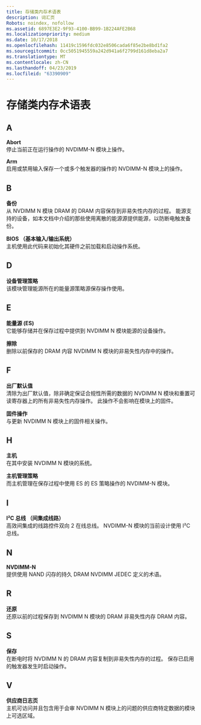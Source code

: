 ```yaml
---
title: 存储类内存术语表
description: 词汇页
Robots: noindex, nofollow
ms.assetid: 6897E3E2-9F93-4100-BB99-1B224AFE2B68
ms.localizationpriority: medium
ms.date: 10/17/2018
ms.openlocfilehash: 11419c1596fdc032e8506cada6f85e2be8bd1fa2
ms.sourcegitcommit: 0cc5051945559a242d941a6f2799d161d8eba2a7
ms.translationtype: MT
ms.contentlocale: zh-CN
ms.lasthandoff: 04/23/2019
ms.locfileid: "63390909"
---
```

# <a name="storage-class-memory-glossary"></a>存储类内存术语表


## <a name="span-idstartswithaspanspan-idstartswithaspanspan-idstartswithaspana"></a><span id="starts_with_A"></span><span id="starts_with_a"></span><span id="STARTS_WITH_A"></span>A


<span></span>**Abort**  
停止当前正在运行操作的 NVDIMM-N 模块上操作。

<span></span>**Arm**  
启用或禁用输入保存一个或多个触发器的操作的 NVDIMM-N 模块上的操作。

## <a name="span-idstartswithbspanspan-idstartswithbspanspan-idstartswithbspanb"></a><span id="starts_with_B"></span><span id="starts_with_b"></span><span id="STARTS_WITH_B"></span>B


<span></span>**备份**  
从 NVDIMM N 模块 DRAM 的 DRAM 内容保存到非易失性内存的过程。 能源支持的设备，如本文档中介绍的那些使用离散的能源源提供能源，以防断电触发备份。

<span></span>**BIOS （基本输入/输出系统）**  
主机使用此代码来初始化其硬件之前加载和启动操作系统。

## <a name="span-idstartswithdspanspan-idstartswithdspanspan-idstartswithdspand"></a><span id="starts_with_D"></span><span id="starts_with_d"></span><span id="STARTS_WITH_D"></span>D


<span></span>**设备管理策略**  
该模块管理能源所在的能量源策略源保存操作使用。

## <a name="span-idstartswithespanspan-idstartswithespanspan-idstartswithespane"></a><span id="starts_with_E"></span><span id="starts_with_e"></span><span id="STARTS_WITH_E"></span>E


<span></span>**能量源 (ES)**  
它能够存储并在保存过程中提供到 NVDIMM N 模块能源的设备操作。

<span></span>**擦除**  
删除以前保存的 DRAM 内容 NVDIMM N 模块的非易失性内存中的操作。

## <a name="span-idstartswithfspanspan-idstartswithfspanspan-idstartswithfspanf"></a><span id="starts_with_F"></span><span id="starts_with_f"></span><span id="STARTS_WITH_F"></span>F


<span></span>**出厂默认值**  
清除为出厂默认值，除非确定保证合规性所需的数据的 NVDIMM N 模块和重置可读寄存器上的所有非易失性内存操作。 此操作不会影响在模块上的固件。

<span></span>**固件操作**  
与更新 NVDIMM N 模块上的固件相关操作。

## <a name="span-idstartswithhspanspan-idstartswithhspanspan-idstartswithhspanh"></a><span id="starts_with_H"></span><span id="starts_with_h"></span><span id="STARTS_WITH_H"></span>H


<span></span>**主机**  
在其中安装 NVDIMM N 模块的系统。

<span></span>**主机管理策略**  
而主机管理在保存过程中使用 ES 的 ES 策略操作的 NVDIMM-N 模块。

## <a name="span-idstartswithispanspan-idstartswithispanspan-idstartswithispani"></a><span id="starts_with_I"></span><span id="starts_with_i"></span><span id="STARTS_WITH_I"></span>I


<span></span>**I²C 总线 （间集成线路）**  
高效间集成的线路控件双向 2 在线总线。 NVDIMM-N 模块的当前设计使用 I²C 总线。

## <a name="span-idstartswithnspanspan-idstartswithnspanspan-idstartswithnspann"></a><span id="starts_with_N"></span><span id="starts_with_n"></span><span id="STARTS_WITH_N"></span>N


<span></span>**NVDIMM-N**  
提供使用 NAND 闪存的持久 DRAM NVDIMM JEDEC 定义的术语。

## <a name="span-idstartswithrspanspan-idstartswithrspanspan-idstartswithrspanr"></a><span id="starts_with_R"></span><span id="starts_with_r"></span><span id="STARTS_WITH_R"></span>R


<span></span>**还原**  
还原以前的过程保存到 NVDIMM N 模块的 DRAM 非易失性内存 DRAM 内容。

## <a name="span-idstartswithsspanspan-idstartswithsspanspan-idstartswithsspans"></a><span id="starts_with_S"></span><span id="starts_with_s"></span><span id="STARTS_WITH_S"></span>S


<span></span>**保存**  
在断电时将 NVDIMM N 的 DRAM 内容复制到非易失性内存的过程。 保存已启用的触发器发生时启动操作。

## <a name="span-idstartswithvspanspan-idstartswithvspanspan-idstartswithvspanv"></a><span id="starts_with_V"></span><span id="starts_with_v"></span><span id="STARTS_WITH_V"></span>V


<span></span>**供应商日志页**  
主机可访问并且包含用于会审 NVDIMM N 模块上的问题的供应商特定数据的模块上可选区域。

 

 





